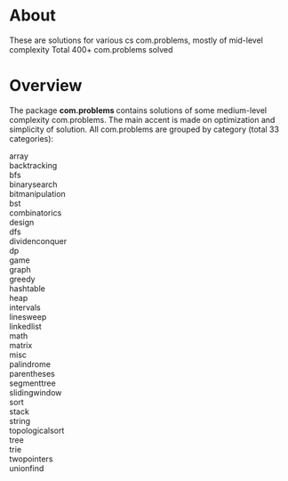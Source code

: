 
About 
============

These are solutions for various cs com.problems, mostly of mid-level complexity
Total 400+ com.problems solved


Overview
===========

The package <b> com.problems </b> contains solutions of some medium-level complexity com.problems. The main accent is made on optimization and simplicity of solution. All com.problems are grouped by category (total 33 categories):

array <br/>
backtracking <br/>
bfs <br/>
binarysearch <br/>
bitmanipulation <br/>
bst <br/>
combinatorics <br/>
design <br/>
dfs <br/>
dividenconquer <br/>
dp <br/>
game <br/>
graph <br/>
greedy <br/>
hashtable <br/>
heap <br/>
intervals <br/>
linesweep <br/>
linkedlist <br/>
math <br/>
matrix <br/>
misc <br/>
palindrome <br/>
parentheses <br/>
segmenttree <br/>
slidingwindow <br/>
sort <br/>
stack <br/>
string <br/>
topologicalsort <br/>
tree <br/>
trie <br/>
twopointers <br/>
unionfind


